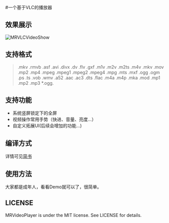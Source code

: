 
#一个基于VLC的播放器

## 效果展示

![MRVLCVideoShow](https://github.com/Maru-zhang/MRVLCPlayer/blob/master/MRVLCPlayerShow.gif)

## 支持格式

>.mkv .rmvb .asf .avi .divx .dv .flv .gxf .m1v .m2v .m2ts .m4v .mkv .mov .mp2 .mp4 .mpeg .mpeg1 .mpeg2 .mpeg4 .mpg .mts .mxf .ogg .ogm .ps .ts .vob .wmv .a52 .aac .ac3 .dts .flac .m4a .m4p .mka .mod .mp1 .mp2 .mp3 *.ogg.

## 支持功能

* 系统竖屏锁定下的全屏
* 视频操作常用手势（快进、音量、亮度...）
* 自定义拓展UI(后续会增加的功能...)

## 编译方式

详情可见[简书](http://www.jianshu.com/p/3618a9116660)

## 使用方法

大家都是成年人，看看Demo就可以了，很简单。

## LICENSE

MRVideoPlayer is under the MIT license. See LICENSE for details.

